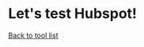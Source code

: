 <body>
    <h1>Let's test Hubspot!</h1>
    <p>
        <a href="https://socialspacedev.github.io/chat-tools/index">Back to tool list</a>
    </p>

<!-- Start of HubSpot Embed Code -->
  <script type="text/javascript" id="hs-script-loader" async defer src="//js-na1.hs-scripts.com/22461532.js"></script>
<!-- End of HubSpot Embed Code -->
</body>
